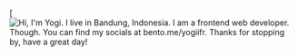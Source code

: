 [![Hi, I'm Yogi. I live in Bandung, Indonesia. I am a frontend web developer. Though. You can find my socials at bento.me/yogiifr. Thanks for stopping by, have a great day!](bento.me/yogiifr)
